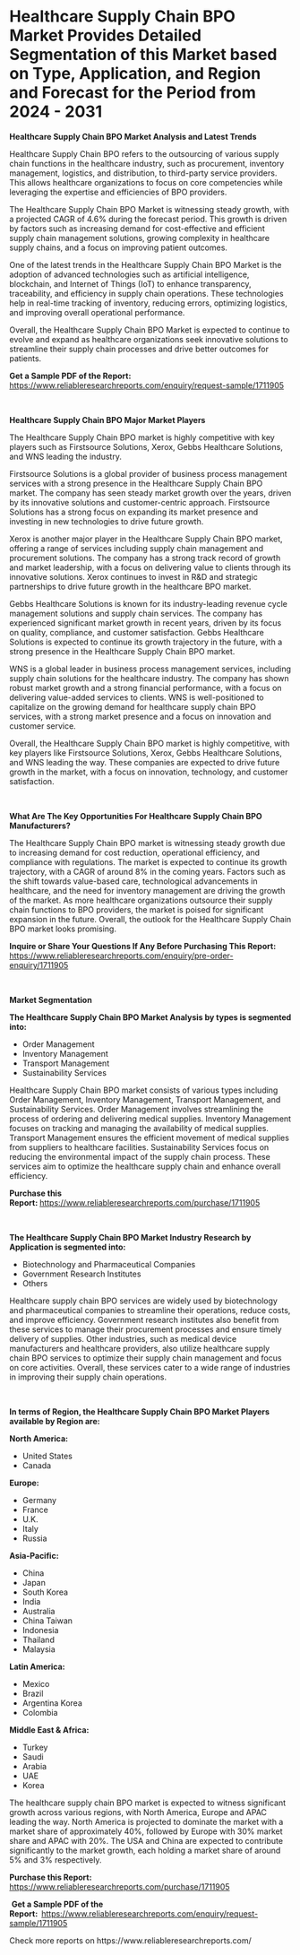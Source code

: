 <p><h1>Healthcare Supply Chain BPO Market Provides Detailed Segmentation of this Market based on Type, Application, and Region and Forecast for the Period from 2024 - 2031</h1></p><p><strong>Healthcare Supply Chain BPO Market Analysis and Latest Trends</strong></p>
<p><p>Healthcare Supply Chain BPO refers to the outsourcing of various supply chain functions in the healthcare industry, such as procurement, inventory management, logistics, and distribution, to third-party service providers. This allows healthcare organizations to focus on core competencies while leveraging the expertise and efficiencies of BPO providers.</p><p>The Healthcare Supply Chain BPO Market is witnessing steady growth, with a projected CAGR of 4.6% during the forecast period. This growth is driven by factors such as increasing demand for cost-effective and efficient supply chain management solutions, growing complexity in healthcare supply chains, and a focus on improving patient outcomes.</p><p>One of the latest trends in the Healthcare Supply Chain BPO Market is the adoption of advanced technologies such as artificial intelligence, blockchain, and Internet of Things (IoT) to enhance transparency, traceability, and efficiency in supply chain operations. These technologies help in real-time tracking of inventory, reducing errors, optimizing logistics, and improving overall operational performance.</p><p>Overall, the Healthcare Supply Chain BPO Market is expected to continue to evolve and expand as healthcare organizations seek innovative solutions to streamline their supply chain processes and drive better outcomes for patients.</p></p>
<p><strong>Get a Sample PDF of the Report:&nbsp;</strong> <a href="https://www.reliableresearchreports.com/enquiry/request-sample/1711905">https://www.reliableresearchreports.com/enquiry/request-sample/1711905</a></p>
<p>&nbsp;</p>
<p><strong>Healthcare Supply Chain BPO Major Market Players</strong></p>
<p><p>The Healthcare Supply Chain BPO market is highly competitive with key players such as Firstsource Solutions, Xerox, Gebbs Healthcare Solutions, and WNS leading the industry. </p><p>Firstsource Solutions is a global provider of business process management services with a strong presence in the Healthcare Supply Chain BPO market. The company has seen steady market growth over the years, driven by its innovative solutions and customer-centric approach. Firstsource Solutions has a strong focus on expanding its market presence and investing in new technologies to drive future growth.</p><p>Xerox is another major player in the Healthcare Supply Chain BPO market, offering a range of services including supply chain management and procurement solutions. The company has a strong track record of growth and market leadership, with a focus on delivering value to clients through its innovative solutions. Xerox continues to invest in R&D and strategic partnerships to drive future growth in the healthcare BPO market.</p><p>Gebbs Healthcare Solutions is known for its industry-leading revenue cycle management solutions and supply chain services. The company has experienced significant market growth in recent years, driven by its focus on quality, compliance, and customer satisfaction. Gebbs Healthcare Solutions is expected to continue its growth trajectory in the future, with a strong presence in the Healthcare Supply Chain BPO market.</p><p>WNS is a global leader in business process management services, including supply chain solutions for the healthcare industry. The company has shown robust market growth and a strong financial performance, with a focus on delivering value-added services to clients. WNS is well-positioned to capitalize on the growing demand for healthcare supply chain BPO services, with a strong market presence and a focus on innovation and customer service.</p><p>Overall, the Healthcare Supply Chain BPO market is highly competitive, with key players like Firstsource Solutions, Xerox, Gebbs Healthcare Solutions, and WNS leading the way. These companies are expected to drive future growth in the market, with a focus on innovation, technology, and customer satisfaction.</p></p>
<p>&nbsp;</p>
<p><strong>What Are The Key Opportunities For Healthcare Supply Chain BPO Manufacturers?</strong></p>
<p><p>The Healthcare Supply Chain BPO market is witnessing steady growth due to increasing demand for cost reduction, operational efficiency, and compliance with regulations. The market is expected to continue its growth trajectory, with a CAGR of around 8% in the coming years. Factors such as the shift towards value-based care, technological advancements in healthcare, and the need for inventory management are driving the growth of the market. As more healthcare organizations outsource their supply chain functions to BPO providers, the market is poised for significant expansion in the future. Overall, the outlook for the Healthcare Supply Chain BPO market looks promising.</p></p>
<p><strong>Inquire or Share Your Questions If Any Before Purchasing This Report:</strong> <a href="https://www.reliableresearchreports.com/enquiry/pre-order-enquiry/1711905">https://www.reliableresearchreports.com/enquiry/pre-order-enquiry/1711905</a></p>
<p>&nbsp;</p>
<p><strong>Market Segmentation</strong></p>
<p><strong>The Healthcare Supply Chain BPO Market Analysis by types is segmented into:</strong></p>
<p><ul><li>Order Management</li><li>Inventory Management</li><li>Transport Management</li><li>Sustainability Services</li></ul></p>
<p><p>Healthcare Supply Chain BPO market consists of various types including Order Management, Inventory Management, Transport Management, and Sustainability Services. Order Management involves streamlining the process of ordering and delivering medical supplies. Inventory Management focuses on tracking and managing the availability of medical supplies. Transport Management ensures the efficient movement of medical supplies from suppliers to healthcare facilities. Sustainability Services focus on reducing the environmental impact of the supply chain process. These services aim to optimize the healthcare supply chain and enhance overall efficiency.</p></p>
<p><strong>Purchase this Report:&nbsp;</strong><a href="https://www.reliableresearchreports.com/purchase/1711905">https://www.reliableresearchreports.com/purchase/1711905</a></p>
<p>&nbsp;</p>
<p><strong>The Healthcare Supply Chain BPO Market Industry Research by Application is segmented into:</strong></p>
<p><ul><li>Biotechnology and Pharmaceutical Companies</li><li>Government Research Institutes</li><li>Others</li></ul></p>
<p><p>Healthcare supply chain BPO services are widely used by biotechnology and pharmaceutical companies to streamline their operations, reduce costs, and improve efficiency. Government research institutes also benefit from these services to manage their procurement processes and ensure timely delivery of supplies. Other industries, such as medical device manufacturers and healthcare providers, also utilize healthcare supply chain BPO services to optimize their supply chain management and focus on core activities. Overall, these services cater to a wide range of industries in improving their supply chain operations.</p></p>
<p>&nbsp;</p>
<p><strong>In terms of Region, the Healthcare Supply Chain BPO Market Players available by Region are:</strong></p>
<p>
    <p> <strong> North America: </strong>
        <ul>
            <li>United States</li>
            <li>Canada</li>
        </ul>
        </p> 
    <p> <strong> Europe: </strong>
        <ul>
            <li>Germany</li>
            <li>France</li>
            <li>U.K.</li>
            <li>Italy</li>
            <li>Russia</li>
        </ul>
        </p> 
    <p> <strong> Asia-Pacific: </strong>
        <ul>
            <li>China</li>
            <li>Japan</li>
            <li>South Korea</li>
            <li>India</li>
            <li>Australia</li>
            <li>China Taiwan</li>
            <li>Indonesia</li>
            <li>Thailand</li>
            <li>Malaysia</li>
        </ul>
        </p> 
    <p> <strong> Latin America: </strong>
        <ul>
            <li>Mexico</li>
            <li>Brazil</li>
            <li>Argentina Korea</li>
            <li>Colombia</li>
        </ul>
        </p> 
    <p> <strong> Middle East & Africa: </strong>
        <ul>
            <li>Turkey</li>
            <li>Saudi</li>
            <li>Arabia</li>
            <li>UAE</li>
            <li>Korea</li>
        </ul>
    </p>
    </p>
<p><p>The healthcare supply chain BPO market is expected to witness significant growth across various regions, with North America, Europe and APAC leading the way. North America is projected to dominate the market with a market share of approximately 40%, followed by Europe with 30% market share and APAC with 20%. The USA and China are expected to contribute significantly to the market growth, each holding a market share of around 5% and 3% respectively.</p></p>
<p><strong>Purchase this Report: </strong><a href="https://www.reliableresearchreports.com/purchase/1711905">https://www.reliableresearchreports.com/purchase/1711905</a></p>
<p>&nbsp;<strong>Get a Sample PDF of the Report:&nbsp;&nbsp;</strong><a href="https://www.reliableresearchreports.com/enquiry/request-sample/1711905">https://www.reliableresearchreports.com/enquiry/request-sample/1711905</a></p>
<p><strong></strong></p>
<p>Check more reports on https://www.reliableresearchreports.com/</p>